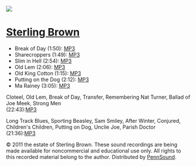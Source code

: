 ![](http://www.founders.howard.edu/images/sterling.gif)  

[Sterling Brown](http://www.english.illinois.edu/maps/poets/a_f/brown/brown.htm)
================================================================================

  

-   Break of Day (1:50): [MP3](http://media.sas.upenn.edu/pennsound/authors/Brown-Sterling/Brown-Sterling_01_Break-of-Day.mp3)
-   Sharecroppers (1:49): [MP3](http://media.sas.upenn.edu/pennsound/authors/Brown-Sterling/Brown-Sterling_02_Sharecroppers.mp3)
-   Slim in Hell (2:54): [MP3](http://media.sas.upenn.edu/pennsound/authors/Brown-Sterling/Brown-Sterling_03_Slim-in-Hell.mp3)
-   Old Lem (2:06): [MP3](http://media.sas.upenn.edu/pennsound/authors/Brown-Sterling/Brown-Sterling_04_Old-Lem.mp3)
-   Old King Cotton (1:15): [MP3](http://media.sas.upenn.edu/pennsound/authors/Brown-Sterling/Brown-Sterling_05_Old-King-Cotton.mp3)
-   Putting on the Dog (2:12): [MP3](http://media.sas.upenn.edu/pennsound/authors/Brown-Sterling/Brown-Sterling_06_Putting-on-the-Dog.mp3)
-   Ma Rainey (3:05): [MP3](http://media.sas.upenn.edu/pennsound/authors/Brown-Sterling/Brown-Sterling_Ma-Rainey.mp3)

  
Cloteel, Old Lem, Break of Day, Transfer, Remembering Nat Turner, Ballad of Joe Meek, Strong Men  
(22:43):[MP3](https://media.sas.upenn.edu/pennsound/authors/Brown-Sterling/Brown-Sterling_01.mp3)  
  
Long Track Blues, Sporting Beasley, Sam Smiley, After Winter, Conjured, Children's Children, Putting on Dog, Unclie Joe, Parish Doctor  
(21:36):[MP3](https://media.sas.upenn.edu/pennsound/authors/Brown-Sterling/Brown-Sterling_02.mp3)

© 2011 the estate of Sterling Brown. These sound recordings are being made available for noncommercial and
educational use only. All rights to this recorded material belong to the author.
Distributed by [PennSound](http://writing.upenn.edu/pennsound).
